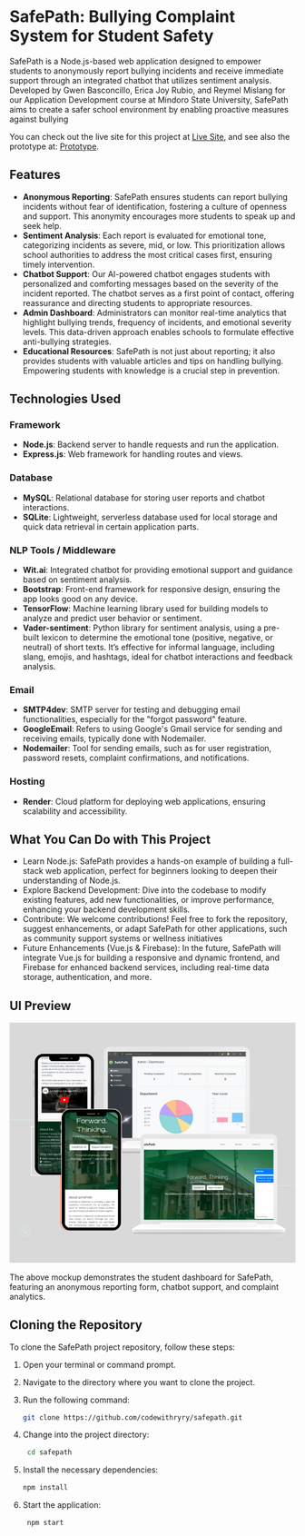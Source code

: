 # SafePath: Bullying Complaint System for Student Safety

SafePath is a Node.js-based web application designed to empower students to anonymously report bullying incidents and receive immediate support through an integrated chatbot that utilizes sentiment analysis. Developed by Gwen Basconcillo, Erica Joy Rubio, and Reymel Mislang for our Application Development course at Mindoro State University, SafePath aims to create a safer school environment by enabling proactive measures against bullying

You can check out the live site for this project at [Live Site](https://safepath-4pzk.onrender.com/), and see also the prototype at: [Prototype](https://codewithryry.github.io/minsu-safepath).


## Features
- **Anonymous Reporting**: SafePath ensures students can report bullying incidents without fear of identification, fostering a culture of openness and support. This anonymity encourages more students to speak up and seek help.
- **Sentiment Analysis**: Each report is evaluated for emotional tone, categorizing incidents as severe, mid, or low. This prioritization allows school authorities to address the most critical cases first, ensuring timely intervention.
- **Chatbot Support**: Our AI-powered chatbot engages students with personalized and comforting messages based on the severity of the incident reported. The chatbot serves as a first point of contact, offering reassurance and directing students to appropriate resources.
- **Admin Dashboard**: Administrators can monitor real-time analytics that highlight bullying trends, frequency of incidents, and emotional severity levels. This data-driven approach enables schools to formulate effective anti-bullying strategies.
- **Educational Resources**: SafePath is not just about reporting; it also provides students with valuable articles and tips on handling bullying. Empowering students with knowledge is a crucial step in prevention.
  
## Technologies Used

### **Framework**
- **Node.js**: Backend server to handle requests and run the application.
- **Express.js**: Web framework for handling routes and views.

### **Database**
- **MySQL**: Relational database for storing user reports and chatbot interactions.
- **SQLite**: Lightweight, serverless database used for local storage and quick data retrieval in certain application parts.

### **NLP Tools / Middleware**
- **Wit.ai**: Integrated chatbot for providing emotional support and guidance based on sentiment analysis.
- **Bootstrap**: Front-end framework for responsive design, ensuring the app looks good on any device.
- **TensorFlow**: Machine learning library used for building models to analyze and predict user behavior or sentiment.
- **Vader-sentiment**: Python library for sentiment analysis, using a pre-built lexicon to determine the emotional tone (positive, negative, or neutral) of short texts. It’s effective for informal language, including slang, emojis, and hashtags, ideal for chatbot interactions and feedback analysis.

### **Email**
- **SMTP4dev**: SMTP server for testing and debugging email functionalities, especially for the "forgot password" feature.
- **GoogleEmail**: Refers to using Google's Gmail service for sending and receiving emails, typically done with Nodemailer.
- **Nodemailer**: Tool for sending emails, such as for user registration, password resets, complaint confirmations, and notifications.

### **Hosting**
- **Render**: Cloud platform for deploying web applications, ensuring scalability and accessibility.


## What You Can Do with This Project

- Learn Node.js: SafePath provides a hands-on example of building a full-stack web application, perfect for beginners looking to deepen their understanding of Node.js.
- Explore Backend Development: Dive into the codebase to modify existing features, add new functionalities, or improve performance, enhancing your backend development skills.
- Contribute: We welcome contributions! Feel free to fork the repository, suggest enhancements, or adapt SafePath for other applications, such as community support systems or wellness initiatives
- Future Enhancements (Vue.js & Firebase): In the future, SafePath will integrate Vue.js for building a responsive and dynamic frontend, and Firebase for enhanced backend services, including real-time data storage, authentication, and more.

## UI Preview

![SafePath UI Mockup](img/SafepathUI.png)

The above mockup demonstrates the student dashboard for SafePath, featuring an anonymous reporting form, chatbot support, and complaint analytics.

## Cloning the Repository

To clone the SafePath project repository, follow these steps:

1. Open your terminal or command prompt.
2. Navigate to the directory where you want to clone the project.
3. Run the following command:

   ```bash
   git clone https://github.com/codewithryry/safepath.git

4. Change into the project directory:

   ```bash
    cd safepath
5. Install the necessary dependencies:
    ```bash
    npm install
6. Start the application:
   ```bash
    npm start

